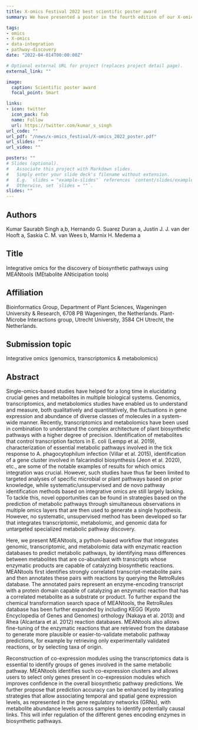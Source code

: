 ```yaml
---
title: X-omics Festival 2022 best scientific poster award
summary: We have presented a poster in the fourth edition of our X-omics festival “the future of multi-omics research is now!” on Monday April 11th 2022 as a HYBRID event. https://x-omics.nl/festival/festival-2022. It was a great event and very well organized. Scientific poster session allowed us to network with others working with similar goals and our poster on MEANtools, Integrative omics for the discovery of biosynthetic pathways using MEANtools (MEtabolite ANticipation tools) was awarded the best poster prize of 2022. 

tags:
- omics
- X-omics
- data-integration
- pathway-discovery
date: "2022-04-014T00:00:00Z"

# Optional external URL for project (replaces project detail page).
external_link: ""

image:
  caption: Scientific poster award
  focal_point: Smart

links:
- icon: twitter
  icon_pack: fab
  name: Follow
  url: https://twitter.com/kumar_s_singh
url_code: ""
url_pdf: "/news/x-omics_festival/X-omics_2022_poster.pdf"
url_slides: ""
url_video: ""

posters: ""
# Slides (optional).
#   Associate this project with Markdown slides.
#   Simply enter your slide deck's filename without extension.
#   E.g. `slides = "example-slides"` references `content/slides/example-slides.md`.
#   Otherwise, set `slides = ""`.
slides: ""
---
```


## Authors
Kumar Saurabh Singh a,b, Hernando G. Suarez Duran a, Justin J. J. van der Hooft a, Saskia C. M. van Wees b, Marnix H. Medema a 

## Title
Integrative omics for the discovery of biosynthetic pathways using MEANtools (MEtabolite ANticipation tools) 

## Affiliation
Bioinformatics Group, Department of Plant Sciences, Wageningen University & Research, 6708 PB Wageningen, the Netherlands.
Plant-Microbe Interactions group, Utrecht University, 3584 CH Utrecht, the Netherlands. 

## Submission topic
Integrative omics (genomics, transcriptomics & metabolomics) 

## Abstract 

Single-omics-based studies have helped for a long time in elucidating crucial genes and metabolites in multiple biological systems. Genomics, transcriptomics, and metabolomics studies have enabled us to understand and measure, both qualitatively and quantitatively, the fluctuations in gene expression and abundance of diverse classes of molecules in a system-wide manner. Recently, transcriptomics and metabolomics have been used in combination to understand the complex architecture of plant biosynthetic pathways with a higher degree of precision. Identification of metabolites that control transcription factors in E. coli (Lempp et al. 2019), characterization of essential metabolic pathways involved in the tick response to A. phagocytophilum infection (Villar et al. 2015), identification of a gene cluster involved in falcarindiol biosynthesis (Jeon et al. 2020), etc., are some of the notable examples of results for which omics integration was crucial. However, such studies have thus far been limited to targeted analyses of specific microbial or plant pathways based on prior knowledge, while systematic/unsupervised and de novo pathway identification methods based on integrative omics are still largely lacking. To tackle this, novel opportunities can be found in strategies based on the prediction of metabolic pathways through simultaneous observations in multiple omics layers that are then used to generate a single hypothesis. However, no systematic, unsupervised method has been developed so far that integrates transcriptomic, metabolomic, and genomic data for untargeted specialized metabolic pathway discovery.  

Here, we present MEANtools, a python-based workflow that integrates genomic, transcriptomic, and metabolomic data with enzymatic reaction databases to predict metabolic pathways, by identifying mass differences between metabolites that are co-abundant with transcripts whose enzymatic products are capable of catalyzing biosynthetic reactions. MEANtools first identifies strongly correlated transcript-metabolite pairs and then annotates these pairs with reactions by querying the RetroRules database. The annotated pairs represent an enzyme-encoding transcript with a protein domain capable of catalyzing an enzymatic reaction that has a correlated metabolite as a substrate or product. To further expand the chemical transformation search space of MEANtools, the RetroRules database has been further expanded by including KEGG (Kyoto Encyclopedia of Genes and Genomes) orthology (Nakaya et al. 2013) and Rhea (Alcantara et al. 2012) reaction databases. MEANtools also allows fine-tuning of the enzymatic reactions that are retrieved from the database to generate more plausible or easier-to-validate metabolic pathway predictions, for example by retrieving only experimentally validated reactions, or by selecting taxa of origin.  

Reconstruction of co-expression modules using the transcriptomics data is essential to identify groups of genes involved in the same metabolic pathway. MEANtools identifies such co-expression clusters and allows users to select only genes present in co-expression modules which improves confidence in the overall biosynthetic pathway predictions. We further propose that prediction accuracy can be enhanced by integrating strategies that allow associating temporal and spatial gene expression levels, as represented in the gene regulatory networks (GRNs), with metabolite abundance levels across samples to identify potentially causal links. This will infer regulation of the different genes encoding enzymes in biosynthetic pathways. 

 


